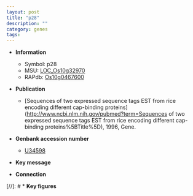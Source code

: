 ```yaml
---
layout: post
title: "p28"
description: ""
category: genes
tags: 
---
```


* **Information**  
    + Symbol: p28  
    + MSU: [LOC_Os10g32970](http://rice.plantbiology.msu.edu/cgi-bin/ORF_infopage.cgi?orf=LOC_Os10g32970)  
    + RAPdb: [Os10g0467600](http://rapdb.dna.affrc.go.jp/viewer/gbrowse_details/irgsp1?name=Os10g0467600)  

* **Publication**  
    + [Sequences of two expressed sequence tags EST from rice encoding different cap-binding proteins](http://www.ncbi.nlm.nih.gov/pubmed?term=Sequences of two expressed sequence tags EST from rice encoding different cap-binding proteins%5BTitle%5D), 1996, Gene.

* **Genbank accession number**  
    + [U34598](http://www.ncbi.nlm.nih.gov/nuccore/U34598)

* **Key message**  

* **Connection**  

[//]: # * **Key figures**  


